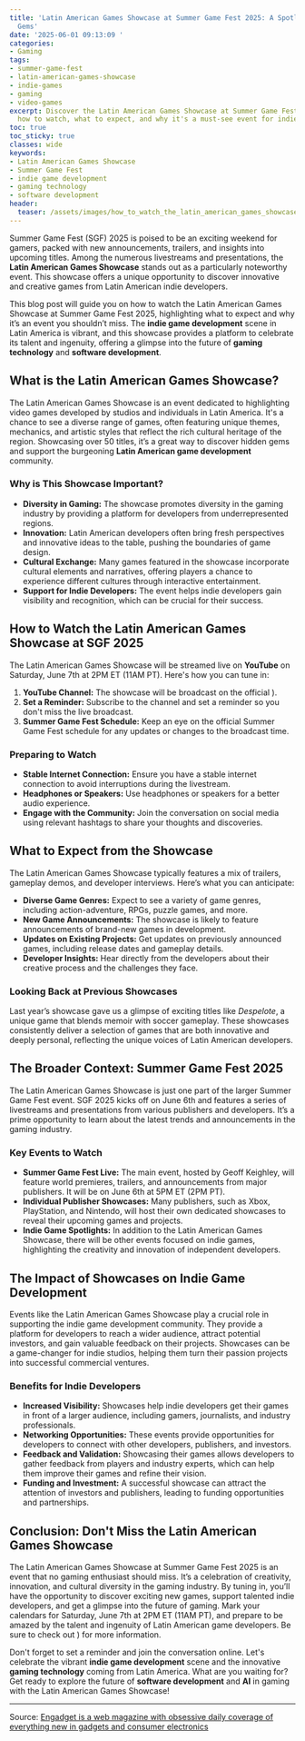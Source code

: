 ```yaml
---
title: 'Latin American Games Showcase at Summer Game Fest 2025: A Spotlight on Indie
  Gems'
date: '2025-06-01 09:13:09 '
categories:
- Gaming
tags:
- summer-game-fest
- latin-american-games-showcase
- indie-games
- gaming
- video-games
excerpt: Discover the Latin American Games Showcase at Summer Game Fest 2025! Learn
  how to watch, what to expect, and why it's a must-see event for indie game enthusiasts.
toc: true
toc_sticky: true
classes: wide
keywords:
- Latin American Games Showcase
- Summer Game Fest
- indie game development
- gaming technology
- software development
header:
  teaser: /assets/images/how_to_watch_the_latin_american_games_showcase_at__20250601091309.jpg
---
```


Summer Game Fest (SGF) 2025 is poised to be an exciting weekend for gamers, packed with new announcements, trailers, and insights into upcoming titles. Among the numerous livestreams and presentations, the **Latin American Games Showcase** stands out as a particularly noteworthy event. This showcase offers a unique opportunity to discover innovative and creative games from Latin American indie developers.

This blog post will guide you on how to watch the Latin American Games Showcase at Summer Game Fest 2025, highlighting what to expect and why it’s an event you shouldn’t miss. The **indie game development** scene in Latin America is vibrant, and this showcase provides a platform to celebrate its talent and ingenuity, offering a glimpse into the future of **gaming technology** and **software development**.

## What is the Latin American Games Showcase?

The Latin American Games Showcase is an event dedicated to highlighting video games developed by studios and individuals in Latin America. It's a chance to see a diverse range of games, often featuring unique themes, mechanics, and artistic styles that reflect the rich cultural heritage of the region. Showcasing over 50 titles, it’s a great way to discover hidden gems and support the burgeoning **Latin American game development** community.

### Why is This Showcase Important?

*   **Diversity in Gaming:** The showcase promotes diversity in the gaming industry by providing a platform for developers from underrepresented regions.
*   **Innovation:** Latin American developers often bring fresh perspectives and innovative ideas to the table, pushing the boundaries of game design.
*   **Cultural Exchange:** Many games featured in the showcase incorporate cultural elements and narratives, offering players a chance to experience different cultures through interactive entertainment.
*   **Support for Indie Developers:** The event helps indie developers gain visibility and recognition, which can be crucial for their success.

## How to Watch the Latin American Games Showcase at SGF 2025

The Latin American Games Showcase will be streamed live on **YouTube** on Saturday, June 7th at 2PM ET (11AM PT). Here's how you can tune in:

1.  **YouTube Channel:** The showcase will be broadcast on the official ).
2.  **Set a Reminder:** Subscribe to the channel and set a reminder so you don't miss the live broadcast.
3.  **Summer Game Fest Schedule:** Keep an eye on the official Summer Game Fest schedule for any updates or changes to the broadcast time.

### Preparing to Watch

*   **Stable Internet Connection:** Ensure you have a stable internet connection to avoid interruptions during the livestream.
*   **Headphones or Speakers:** Use headphones or speakers for a better audio experience.
*   **Engage with the Community:** Join the conversation on social media using relevant hashtags to share your thoughts and discoveries.

## What to Expect from the Showcase

The Latin American Games Showcase typically features a mix of trailers, gameplay demos, and developer interviews. Here’s what you can anticipate:

*   **Diverse Game Genres:** Expect to see a variety of game genres, including action-adventure, RPGs, puzzle games, and more.
*   **New Game Announcements:** The showcase is likely to feature announcements of brand-new games in development.
*   **Updates on Existing Projects:** Get updates on previously announced games, including release dates and gameplay details.
*   **Developer Insights:** Hear directly from the developers about their creative process and the challenges they face.

### Looking Back at Previous Showcases

Last year’s showcase gave us a glimpse of exciting titles like *Despelote*, a unique game that blends memoir with soccer gameplay. These showcases consistently deliver a selection of games that are both innovative and deeply personal, reflecting the unique voices of Latin American developers.

## The Broader Context: Summer Game Fest 2025

The Latin American Games Showcase is just one part of the larger Summer Game Fest event. SGF 2025 kicks off on June 6th and features a series of livestreams and presentations from various publishers and developers. It’s a prime opportunity to learn about the latest trends and announcements in the gaming industry.

### Key Events to Watch

*   **Summer Game Fest Live:** The main event, hosted by Geoff Keighley, will feature world premieres, trailers, and announcements from major publishers. It will be on June 6th at 5PM ET (2PM PT).
*   **Individual Publisher Showcases:** Many publishers, such as Xbox, PlayStation, and Nintendo, will host their own dedicated showcases to reveal their upcoming games and projects.
*   **Indie Game Spotlights:** In addition to the Latin American Games Showcase, there will be other events focused on indie games, highlighting the creativity and innovation of independent developers.

## The Impact of Showcases on Indie Game Development

Events like the Latin American Games Showcase play a crucial role in supporting the indie game development community. They provide a platform for developers to reach a wider audience, attract potential investors, and gain valuable feedback on their projects. Showcases can be a game-changer for indie studios, helping them turn their passion projects into successful commercial ventures.

### Benefits for Indie Developers

*   **Increased Visibility:** Showcases help indie developers get their games in front of a larger audience, including gamers, journalists, and industry professionals.
*   **Networking Opportunities:** These events provide opportunities for developers to connect with other developers, publishers, and investors.
*   **Feedback and Validation:** Showcasing their games allows developers to gather feedback from players and industry experts, which can help them improve their games and refine their vision.
*   **Funding and Investment:** A successful showcase can attract the attention of investors and publishers, leading to funding opportunities and partnerships.

## Conclusion: Don't Miss the Latin American Games Showcase

The Latin American Games Showcase at Summer Game Fest 2025 is an event that no gaming enthusiast should miss. It’s a celebration of creativity, innovation, and cultural diversity in the gaming industry. By tuning in, you’ll have the opportunity to discover exciting new games, support talented indie developers, and get a glimpse into the future of gaming. Mark your calendars for Saturday, June 7th at 2PM ET (11AM PT), and prepare to be amazed by the talent and ingenuity of Latin American game developers. Be sure to check out ) for more information.

Don't forget to set a reminder and join the conversation online. Let's celebrate the vibrant **indie game development** scene and the innovative **gaming technology** coming from Latin America. What are you waiting for? Get ready to explore the future of **software development** and **AI** in gaming with the Latin American Games Showcase!

---

Source: [Engadget is a web magazine with obsessive daily coverage of everything new in gadgets and consumer electronics](https://www.engadget.com/gaming/how-to-watch-the-latin-american-games-showcase-at-summer-game-fest-2025-210009391.html?src=rss)